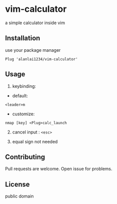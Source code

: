 # vim-calculator

a simple calculator inside vim
## Installation

use your package manager
```vimscript
Plug 'alanlai1234/vim-calculator'
```

## Usage

1. keybinding:

* default:
```vimscript
<leader>m
```
* customize:
```vimscript
nmap [key] <Plug>calc_launch
```
2. cancel input : ```<esc>```

3. equal sign not needed
## Contributing
Pull requests are welcome. Open issue for problems.
## License
public domain
